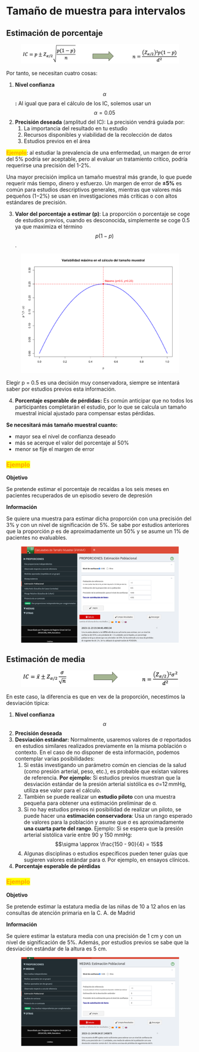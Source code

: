 # Tamaño de muestra para intervalos

## Estimación de porcentaje

<figure><img src="../.gitbook/assets/image (171).png" alt="" width="563"><figcaption></figcaption></figure>

Por tanto, se necesitan cuatro cosas:

1. **Nivel confianza** $$\alpha$$**:** Al igual que para el cálculo de los IC, solemos usar un $$\alpha=0.05$$
2. **Precisión deseada** (amplitud del IC): La precisión vendrá guiada por:
   1. &#x20;La importancia del resultado en tu estudio&#x20;
   2. Recursos disponibles y viabilidad de la recolección de datos
   3. Estudios previos en el área&#x20;

<mark style="color:orange;">**Ejemplo**</mark>: al estudiar la prevalencia de una enfermedad, un margen de error del 5% podría ser aceptable, pero al evaluar un tratamiento crítico, podría requerirse una precisión del 1-2%.&#x20;

Una mayor precisión implica un tamaño muestral más grande, lo que puede requerir más tiempo, dinero y esfuerzo. Un margen de error de **±5%** es común para estudios descriptivos generales, mientras que valores más pequeños (1−2%) se usan en investigaciones más críticas o con altos estándares de precisión.

3. **Valor del porcentaje a estimar (p)**: La proporción o porcentaje se coge de estudios previos, cuando es desconocida, simplemente se coge 0.5 ya que maximiza el término  $$p(1-p)$$.&#x20;

<figure><img src="../.gitbook/assets/image (8).png" alt="" width="563"><figcaption></figcaption></figure>

Elegir p = 0.5 es una decisión muy conservadora, siempre se intentará saber por estudios previos esta información.

4. **Porcentaje esperable de pérdidas:** Es común anticipar que no todos los participantes completarán el estudio, por lo que se calcula un tamaño muestral inicial ajustado para compensar estas pérdidas.



**Se necesitará más tamaño muestral cuanto:**&#x20;

* mayor sea el nivel de confianza deseado
* más se acerque el valor del porcentaje al 50%
* menor se fije el margen de error

### <mark style="color:orange;">**Ejemplo**</mark>

**Objetivo**

Se pretende estimar el porcentaje de recaídas a los seis meses en pacientes recuperados de un episodio severo de depresión

**Información**

Se quiere una muestra para estimar dicha proporción con una precisión del 3% y con un nivel de significación de 5%. Se sabe por estudios anteriores que la proporción _p_ es de aproximadamente un 50% y se asume un 1% de pacientes no evaluables.

<figure><img src="../.gitbook/assets/image (10).png" alt=""><figcaption></figcaption></figure>

## Estimación de media

<figure><img src="../.gitbook/assets/image (11).png" alt="" width="563"><figcaption></figcaption></figure>

En este caso, la diferencia es que en vex de la proporción, necestimos la desviación típica:

1. **Nivel confianza** $$\alpha$$
2. **Precisión deseada**
3. **Desviación estándar:** Normalmente, usaremos valores de σ reportados en estudios similares realizados previamente en la misma población o contexto. En el caso de no disponer de esta información, podemos contemplar varias posibilidades:
   1. Si estás investigando un parámetro común en ciencias de la salud (como presión arterial, peso, etc.), es probable que existan valores de referencia. **Por ejemplo:** Si estudios previos muestran que la desviación estándar de la presión arterial sistólica es σ=12 mmHg, utiliza ese valor para el cálculo.
   2. También se puede realizar un **estudio piloto** con una muestra pequeña para obtener una estimación preliminar de σ.
   3. Si no hay estudios previos ni posibilidad de realizar un piloto, se puede hacer una **estimación conservadora**: Usa un rango esperado de valores para la población y asume que σ es aproximadamente **una cuarta parte del rango**. Ejemplo:  Si se espera que la presión arterial sistólica varíe entre 90 y 150 mmHg: $$\sigma \approx \frac{150 - 90}{4} = 15$$
   4. Algunas disciplinas o estudios específicos pueden tener guías que sugieren valores estándar para σ. Por ejemplo, en ensayos clínicos.
4. **Porcentaje esperable de pérdidas**

### <mark style="color:orange;">Ejemplo</mark>

**Objetivo**

Se pretende estimar la estatura media de las niñas de 10 a 12 años en las consultas de atención primaria en la C. A. de Madrid

**Información**

Se quiere estimar la estatura media con una precisión de 1 cm y con un nivel de significación de 5%. Además, por estudios previos se sabe que la desviación estándar de la altura es 5 cm.

<figure><img src="../.gitbook/assets/image (12).png" alt=""><figcaption></figcaption></figure>

